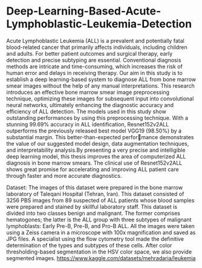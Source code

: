 # Deep-Learning-Based-Acute-Lymphoblastic-Leukemia-Detection

Acute Lymphoblastic Leukemia (ALL) is a prevalent and potentially fatal blood-related cancer
that primarily affects individuals, including children and adults. For better patient outcomes
and surgical therapy, early detection and precise subtyping are essential. Conventional diagnosis methods are intricate and time-consuming, which increases the risk of human error and
delays in receiving therapy. Our aim in this study is to establish a deep learning-based system
to diagnose ALL from bone marrow smear images without the help of any manual interpretations. This research introduces an effective bone marrow smear image preprocessing technique,
optimizing these images for subsequent input into convolutional neural networks, ultimately
enhancing the diagnostic accuracy and efficiency of ALL detection. The models used in this
study show outstanding performances by using this preprocessing technique. With a stunning
99.69% accuracy in ALL identification, Resnet152v2ALL outperforms the previously released
best model VGG19 (98.50%) by a substantial margin. This better-than-expected performance demonstrates the value of our suggested model design, data augmentation techniques,
and interpretability analysis.By presenting a very precise and intelligible deep learning model,
this thesis improves the area of computerized ALL diagnosis in bone marrow smears. The clinical use of Resnet152v2ALL shows great promise for accelerating and improving ALL patient
care through faster and more accurate diagnostics.

Dataset: The images of this dataset were prepared in the bone marrow laboratory of Taleqani Hospital (Tehran, Iran). This dataset consisted of 3256 PBS images from 89 suspected of ALL patients whose blood samples were prepared and stained by skillful laboratory staff. This dataset is divided into two classes benign and malignant. The former comprises hematogones; the latter is the ALL group with three subtypes of malignant lymphoblasts: Early Pre-B, Pre-B, and Pro-B ALL. All the images were taken using a Zeiss camera in a microscope with 100x magnification and saved as JPG files. A specialist using the flow cytometry tool made the definitive determination of the types and subtypes of these cells. After color thresholding-based segmentation in the HSV color space, we also provide segmented images.
https://www.kaggle.com/datasets/mehradaria/leukemia
